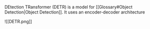 
DEtection TRansformer (DETR) is a model for [[Glossary#Object Detection|Object Detection]]. It uses an encoder-decoder architecture

![[DETR.png]]